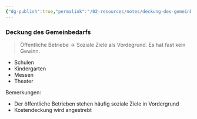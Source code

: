 ```yaml
---
{"dg-publish":true,"permalink":"/02-resources/notes/deckung-des-gemeinbedarfs/","tags":["BWL"],"noteIcon":"","updated":"2025-08-26T16:35:03.131+02:00"}
---
```


### Deckung des Gemeinbedarfs 
> Öffentliche Betriebe -> Soziale Ziele als Vordegrund. Es hat fast kein Gewinn.

- Schulen
- Kindergarten
- Messen
- Theater

Bemerkungen:
- Der öffentliche Betrieben stehen häufig soziale Ziele in Vordergrund 
- Kostendeckung wird angestrebt

